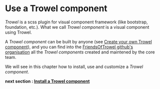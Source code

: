 # Use a Trowel component

*Trowel* is a scss plugin for visual component framework (like bootstrap, foundation, etc.). What we call *Trowel component* is a visual component using Trowel.

A *Trowel component* can be built by anyone (see [Create your own Trowel component](3-create-your-own-trowel-component.md)), and you can find into the [FriendsOfTrowel github's organisation](https://github.com/FriendsOfTrowel) all the *Trowel components* created and maintened by the core team.

We will see in this chapter how to install, use and customize a *Trowel component*.

**next section : [Install a Trowel component](./2.1-install-a-trowel-component.md)**
